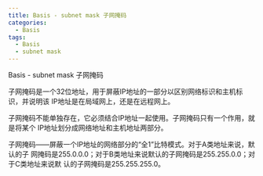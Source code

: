 ```yaml
---
title: Basis - subnet mask 子网掩码
categories:
  - Basis
tags:
  - Basis
  - subnet mask
---
```


Basis - subnet mask 子网掩码

<!--more-->

子网掩码是一个32位地址，用于屏蔽IP地址的一部分以区别网络标识和主机标识，并说明该
IP地址是在局域网上，还是在远程网上。

子网掩码不能单独存在，它必须结合IP地址一起使用。子网掩码只有一个作用，就是将某个
IP地址划分成网络地址和主机地址两部分。

子网掩码——屏蔽一个IP地址的网络部分的“全1”比特模式。对于A类地址来说，默认的子
网掩码是255.0.0.0；对于B类地址来说默认的子网掩码是255.255.0.0；对于C类地址来说默
认的子网掩码是255.255.255.0。
